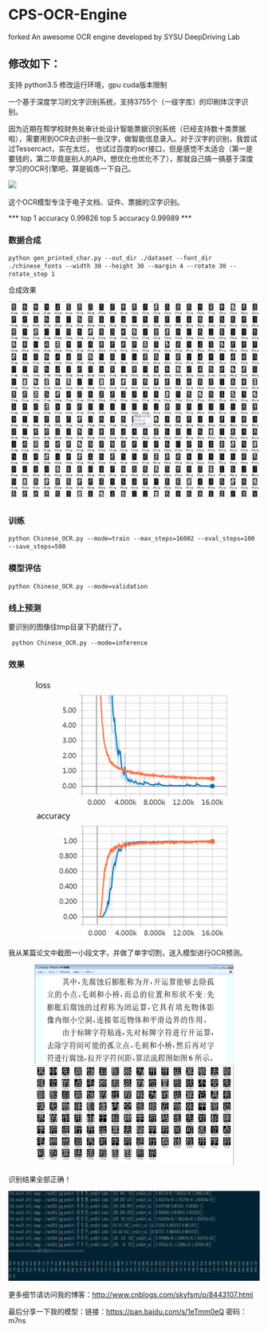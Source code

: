 # CPS-OCR-Engine
forked An awesome OCR engine developed by SYSU DeepDriving Lab

## 修改如下：
支持 python3.5
修改运行环境，gpu cuda版本限制

一个基于深度学习的文字识别系统，支持3755个（一级字库）的印刷体汉字识别。

因为近期在帮学校财务处审计处设计智能票据识别系统（已经支持数十类票据啦），需要用到OCR去识别一些汉字，做智能信息录入。对于汉字的识别，我尝试过Tessercact，实在太烂，
也试过百度的ocr接口，但是感觉不太适合（第一是要钱的，第二毕竟是别人的API，想优化也优化不了），那就自己搞一搞基于深度学习的OCR引擎吧，算是锻炼一下自己。

![](./GIF3.gif) 

这个OCR模型专注于电子文档、证件、票据的汉字识别。

*** top 1 accuracy 0.99826 top 5 accuracy 0.99989 ***

### 数据合成
```
python gen_printed_char.py --out_dir ./dataset --font_dir ./chinese_fonts --width 30 --height 30 --margin 4 --rotate 30 --rotate_step 1
```
合成效果
<div align="center">
<img src="./images/404.png" height="400px" width="800px" alt="图片说明" >
</div>

### 训练
```
python Chinese_OCR.py --mode=train --max_steps=16002 --eval_steps=100 --save_steps=500
```

### 模型评估
```
python Chinese_OCR.py --mode=validation
```

### 线上预测
要识别的图像往tmp目录下扔就行了。
```
 python Chinese_OCR.py --mode=inference 
```

### 效果
<div align="center">
<img src="./images/418.png" height="260px" width="400px" alt="图片说明" >
<img src="./images/417.png" height="260px" width="400px" alt="图片说明" >
</div>



我从某篇论文中截图一小段文字，并做了单字切割，送入模型进行OCR预测。
<div align="center">
<img src="./images/410.png" height="200px" width="400px" alt="图片说明" >
<img src="./images/407.png" height="200px" width="400px" alt="图片说明" >
</div>



识别结果全部正确！
<div align="center">
<img src="./images/408.png" height="180px" width="1000px" alt="图片说明" >
</div>


更多细节请访问我的博客：http://www.cnblogs.com/skyfsm/p/8443107.html

最后分享一下我的模型：链接：https://pan.baidu.com/s/1eTmm0eQ 密码：m7ns
